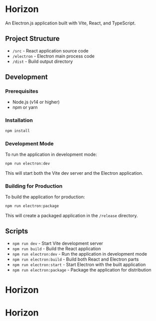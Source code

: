 # Horizon

An Electron.js application built with Vite, React, and TypeScript.

## Project Structure

- `/src` - React application source code
- `/electron` - Electron main process code
- `/dist` - Build output directory

## Development

### Prerequisites

- Node.js (v14 or higher)
- npm or yarn

### Installation

```bash
npm install
```

### Development Mode

To run the application in development mode:

```bash
npm run electron:dev
```

This will start both the Vite dev server and the Electron application.

### Building for Production

To build the application for production:

```bash
npm run electron:package
```

This will create a packaged application in the `/release` directory.

## Scripts

- `npm run dev` - Start Vite development server
- `npm run build` - Build the React application
- `npm run electron:dev` - Run the application in development mode
- `npm run electron:build` - Build both React and Electron parts
- `npm run electron:start` - Start Electron with the built application
- `npm run electron:package` - Package the application for distribution
# Horizon
# Horizon
